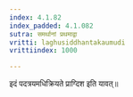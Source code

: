 ```yaml
---
index: 4.1.82
index_padded: 4.1.082
sutra: समर्थानां प्रथमाद्वा
vritti: laghusiddhantakaumudi
vrittiindex: 1000

---
```

इदं पदत्रयमधिक्रियते प्राग्दिश इति यावत्॥